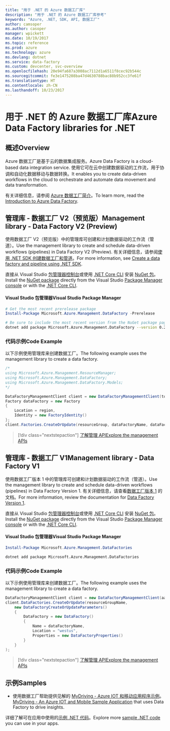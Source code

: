 ```yaml
---
title: "用于 .NET 的 Azure 数据工厂库"
description: "用于 .NET 的 Azure 数据工厂库参考"
keywords: "Azure, .NET, SDK, API, 数据工厂"
author: camsoper
ms.author: casoper
manager: wpickett
ms.date: 10/19/2017
ms.topic: reference
ms.prod: azure
ms.technology: azure
ms.devlang: dotnet
ms.service: data-factory
ms.custom: devcenter, svc-overview
ms.openlocfilehash: 20e94fa687a3008ac7112d1a6511f8cec92b544c
ms.sourcegitcommit: fe3e1475208ba47d4630788bac88b952cc3fe61f
ms.translationtype: HT
ms.contentlocale: zh-CN
ms.lasthandoff: 10/23/2017
---
```

# <a name="azure-data-factory-libraries-for-net"></a><span data-ttu-id="14950-104">用于 .NET 的 Azure 数据工厂库</span><span class="sxs-lookup"><span data-stu-id="14950-104">Azure Data Factory libraries for .NET</span></span>

## <a name="overview"></a><span data-ttu-id="14950-105">概述</span><span class="sxs-lookup"><span data-stu-id="14950-105">Overview</span></span>

<span data-ttu-id="14950-106">Azure 数据工厂是基于云的数据集成服务。</span><span class="sxs-lookup"><span data-stu-id="14950-106">Azure Data Factory is a cloud-based data integration service.</span></span> <span data-ttu-id="14950-107">使用它可在云中创建数据驱动的工作流，用于协调和自动化数据移动与数据转换。</span><span class="sxs-lookup"><span data-stu-id="14950-107">It enables you to create data-driven workflows in the cloud to orchestrate and automate data movement and data transformation.</span></span>

<span data-ttu-id="14950-108">有关详细信息，请参阅 [Azure 数据工厂简介](/azure/data-factory/data-factory-introduction)。</span><span class="sxs-lookup"><span data-stu-id="14950-108">To learn more, read the [Introduction to Azure Data Factory](/azure/data-factory/data-factory-introduction).</span></span>

## <a name="management-library---data-factory-v2-preview"></a><span data-ttu-id="14950-109">管理库 - 数据工厂 V2（预览版）</span><span class="sxs-lookup"><span data-stu-id="14950-109">Management library - Data Factory V2 (Preview)</span></span>

<span data-ttu-id="14950-110">使用数据工厂 V2（预览版）中的管理库可创建和计划数据驱动的工作流（管道）。</span><span class="sxs-lookup"><span data-stu-id="14950-110">Use the management library to create and schedule data-driven workflows (pipelines) in Data Factory V2 (Preview).</span></span>  <span data-ttu-id="14950-111">有关详细信息，请参阅[使用 .NET SDK 创建数据工厂和管道](/azure/data-factory/quickstart-create-data-factory-dot-net)。</span><span class="sxs-lookup"><span data-stu-id="14950-111">For more information, see [Create a data factory and pipeline using .NET SDK](/azure/data-factory/quickstart-create-data-factory-dot-net).</span></span>

<span data-ttu-id="14950-112">直接从 Visual Studio [包管理器控制台][PackageManager]或使用 [.NET Core CLI][DotNetCLI] 安装 [NuGet 包](https://www.nuget.org/packages/Microsoft.Azure.Management.DataFactory)。</span><span class="sxs-lookup"><span data-stu-id="14950-112">Install the [NuGet package](https://www.nuget.org/packages/Microsoft.Azure.Management.DataFactory) directly from the Visual Studio [Package Manager console][PackageManager] or with the [.NET Core CLI][DotNetCLI].</span></span>

#### <a name="visual-studio-package-manager"></a><span data-ttu-id="14950-113">Visual Studio 包管理器</span><span class="sxs-lookup"><span data-stu-id="14950-113">Visual Studio Package Manager</span></span>

```powershell
# Get the most recent prerelease package
Install-Package Microsoft.Azure.Management.DataFactory -Prerelease
```

```bash
# Be sure to include the most recent version from the NuGet package page
dotnet add package Microsoft.Azure.Management.DataFactory --version 0.2.0-preview
```

### <a name="code-example"></a><span data-ttu-id="14950-114">代码示例</span><span class="sxs-lookup"><span data-stu-id="14950-114">Code Example</span></span>

<span data-ttu-id="14950-115">以下示例使用管理库来创建数据工厂。</span><span class="sxs-lookup"><span data-stu-id="14950-115">The following example uses the management library to create a data factory.</span></span>

```csharp
/*
using Microsoft.Azure.Management.ResourceManager;
using Microsoft.Azure.Management.DataFactory;
using Microsoft.Azure.Management.DataFactory.Models;
*/

DataFactoryManagementClient client = new DataFactoryManagementClient(tokenCredentials) { SubscriptionId = subscriptionId };
Factory dataFactory = new Factory
{
    Location = region,
    Identity = new FactoryIdentity()
};
client.Factories.CreateOrUpdate(resourceGroup, dataFactoryName, dataFactory);
```

> [!div class="nextstepaction"]
> [<span data-ttu-id="14950-116">了解管理 API</span><span class="sxs-lookup"><span data-stu-id="14950-116">Explore the management APIs</span></span>](/dotnet/api/microsoft.azure.management.datafactory)

## <a name="management-library---data-factory-v1"></a><span data-ttu-id="14950-117">管理库 - 数据工厂 V1</span><span class="sxs-lookup"><span data-stu-id="14950-117">Management library - Data Factory V1</span></span>

<span data-ttu-id="14950-118">使用数据工厂版本 1 中的管理库可创建和计划数据驱动的工作流（管道）。</span><span class="sxs-lookup"><span data-stu-id="14950-118">Use the management library to create and schedule data-driven workflows (pipelines) in Data Factory Version 1.</span></span>  <span data-ttu-id="14950-119">有关详细信息，请查看[数据工厂版本 1](/azure/data-factory/v1/data-factory-introduction) 的文档。</span><span class="sxs-lookup"><span data-stu-id="14950-119">For more information, review the documentation for [Data Factory Version 1](/azure/data-factory/v1/data-factory-introduction).</span></span>

<span data-ttu-id="14950-120">直接从 Visual Studio [包管理器控制台][PackageManager]或使用 [.NET Core CLI][DotNetCLI] 安装 [NuGet 包](https://www.nuget.org/packages/Microsoft.Azure.Management.DataFactories)。</span><span class="sxs-lookup"><span data-stu-id="14950-120">Install the [NuGet package](https://www.nuget.org/packages/Microsoft.Azure.Management.DataFactories) directly from the Visual Studio [Package Manager console][PackageManager] or with the [.NET Core CLI][DotNetCLI].</span></span>

#### <a name="visual-studio-package-manager"></a><span data-ttu-id="14950-121">Visual Studio 包管理器</span><span class="sxs-lookup"><span data-stu-id="14950-121">Visual Studio Package Manager</span></span>

```powershell
Install-Package Microsoft.Azure.Management.DataFactories
```

```bash
dotnet add package Microsoft.Azure.Management.DataFactories
```

### <a name="code-example"></a><span data-ttu-id="14950-122">代码示例</span><span class="sxs-lookup"><span data-stu-id="14950-122">Code Example</span></span>

<span data-ttu-id="14950-123">以下示例使用管理库来创建数据工厂。</span><span class="sxs-lookup"><span data-stu-id="14950-123">The following example uses the management library to create a data factory.</span></span>

```csharp
DataFactoryManagementClient client = new DataFactoryManagementClient(aadTokenCredentials, resourceManagerUri);
client.DataFactories.CreateOrUpdate(resourceGroupName,
    new DataFactoryCreateOrUpdateParameters()
    {
        DataFactory = new DataFactory()
        {
            Name = dataFactoryName,
            Location = "westus",
            Properties = new DataFactoryProperties()
        }
    }
);
```

> [!div class="nextstepaction"]
> [<span data-ttu-id="14950-124">了解管理 API</span><span class="sxs-lookup"><span data-stu-id="14950-124">Explore the management APIs</span></span>](/dotnet/api/overview/azure/datafactories/management)

## <a name="samples"></a><span data-ttu-id="14950-125">示例</span><span class="sxs-lookup"><span data-stu-id="14950-125">Samples</span></span>

* <span data-ttu-id="14950-126">使用数据工厂帮助提供见解的 [MyDriving - Azure IOT 和移动应用程序示例](https://azure.microsoft.com/resources/samples/mydriving/)。</span><span class="sxs-lookup"><span data-stu-id="14950-126">[MyDriving - An Azure IOT and Mobile Sample Application](https://azure.microsoft.com/resources/samples/mydriving/) that uses Data Factory to drive insights.</span></span>

<span data-ttu-id="14950-127">详细了解可在应用中使用的[示例 .NET 代码](https://azure.microsoft.com/resources/samples/?platform=dotnet)。</span><span class="sxs-lookup"><span data-stu-id="14950-127">Explore more [sample .NET code](https://azure.microsoft.com/resources/samples/?platform=dotnet) you can use in your apps.</span></span>

[PackageManager]: https://docs.microsoft.com/nuget/tools/package-manager-console
[DotNetCLI]: https://docs.microsoft.com/dotnet/core/tools/dotnet-add-package
